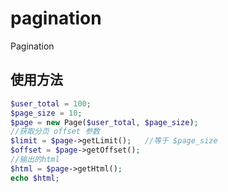 # pagination
Pagination

## 使用方法
```php
$user_total = 100;
$page_size = 10;
$page = new Page($user_total, $page_size);
//获取分页 offset 参数
$limit = $page->getLimit();   //等于 $page_size
$offset = $page->getOffset();
//输出的html
$html = $page->getHtml();
echo $html;
```
